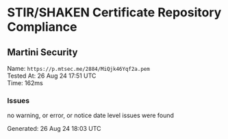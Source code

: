 # STIR/SHAKEN Certificate Repository Compliance

## Martini Security

Name: `https://p.mtsec.me/2884/MiQjk46Yqf2a.pem`\
Tested At: 26 Aug 24 17:51 UTC\
Time: 162ms

### Issues

no warning, or error, or notice date level issues were found

Generated: 26 Aug 24 18:03 UTC